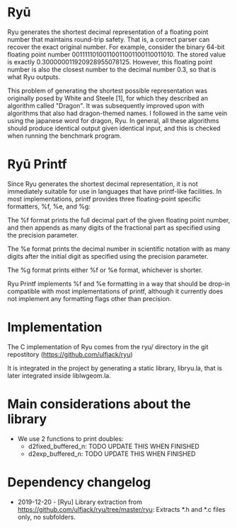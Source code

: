 # Ryū

Ryu generates the shortest decimal representation of a floating point number that maintains round-trip safety. That is, a correct parser can recover the exact original number. For example, consider the binary 64-bit floating point number 00111110100110011001100110011010. The stored value is exactly 0.300000011920928955078125. However, this floating point number is also the closest number to the decimal number 0.3, so that is what Ryu outputs.

This problem of generating the shortest possible representation was originally posed by White and Steele [1], for which they described an algorithm called "Dragon". It was subsequently improved upon with algorithms that also had dragon-themed names. I followed in the same vein using the japanese word for dragon, Ryu. In general, all these algorithms should produce identical output given identical input, and this is checked when running the benchmark program.

# Ryū Printf

Since Ryu generates the shortest decimal representation, it is not immediately suitable for use in languages that have printf-like facilities. In most implementations, printf provides three floating-point specific formatters, %f, %e, and %g:

The %f format prints the full decimal part of the given floating point number, and then appends as many digits of the fractional part as specified using the precision parameter.

The %e format prints the decimal number in scientific notation with as many digits after the initial digit as specified using the precision parameter.

The %g format prints either %f or %e format, whichever is shorter.

Ryu Printf implements %f and %e formatting in a way that should be drop-in compatible with most implementations of printf, although it currently does not implement any formatting flags other than precision.

# Implementation

The C implementation of Ryu comes from the ryu/ directory in the git repostitory (https://github.com/ulfjack/ryu)

It is integrated in the project by generating a static library, libryu.la, that is later integrated inside liblwgeom.la.



# Main considerations about the library

- We use 2 functions to print doubles:
  - d2fixed_buffered_n: TODO UPDATE THIS WHEN FINISHED
  - d2exp_buffered_n: TODO UPDATE THIS WHEN FINISHED


# Dependency changelog

  - 2019-12-20 - [Ryu] Library extraction from https://github.com/ulfjack/ryu/tree/master/ryu: Extracts *.h and *.c files only, no subfolders.

